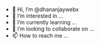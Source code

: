 - 👋 Hi, I’m @dhananjaywebx
- 👀 I’m interested in ...
- 🌱 I’m currently learning ...
- 💞️ I’m looking to collaborate on ...
- 📫 How to reach me ...

<!---
dhananjaywebx/dhananjaywebx is a ✨ special ✨ repository because its `README.md` (this file) appears on your GitHub profile.
You can click the Preview link to take a look at your changes.
--->
